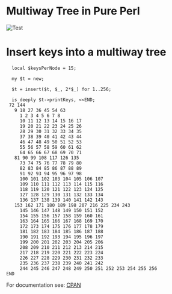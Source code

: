 # Multiway Tree in Pure Perl

![Test](https://github.com/philiprbrenan/TreeMulti/workflows/Test/badge.svg)

# Insert keys into a multiway tree
```
  local $keysPerNode = 15;

  my $t = new;

  $t = insert($t, $_, 2*$_) for 1..256;

  is_deeply $t->printKeys, <<END;
 72 144
   9 18 27 36 45 54 63
     1 2 3 4 5 6 7 8
     10 11 12 13 14 15 16 17
     19 20 21 22 23 24 25 26
     28 29 30 31 32 33 34 35
     37 38 39 40 41 42 43 44
     46 47 48 49 50 51 52 53
     55 56 57 58 59 60 61 62
     64 65 66 67 68 69 70 71
   81 90 99 108 117 126 135
     73 74 75 76 77 78 79 80
     82 83 84 85 86 87 88 89
     91 92 93 94 95 96 97 98
     100 101 102 103 104 105 106 107
     109 110 111 112 113 114 115 116
     118 119 120 121 122 123 124 125
     127 128 129 130 131 132 133 134
     136 137 138 139 140 141 142 143
   153 162 171 180 189 198 207 216 225 234 243
     145 146 147 148 149 150 151 152
     154 155 156 157 158 159 160 161
     163 164 165 166 167 168 169 170
     172 173 174 175 176 177 178 179
     181 182 183 184 185 186 187 188
     190 191 192 193 194 195 196 197
     199 200 201 202 203 204 205 206
     208 209 210 211 212 213 214 215
     217 218 219 220 221 222 223 224
     226 227 228 229 230 231 232 233
     235 236 237 238 239 240 241 242
     244 245 246 247 248 249 250 251 252 253 254 255 256
END
```


For documentation see: [CPAN](https://metacpan.org/pod/Tree::Multi)
